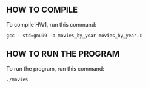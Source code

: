 ## HOW TO COMPILE


To compile HW1, run this command:

```gcc --std=gnu99 -o movies_by_year movies_by_year.c```

## HOW TO RUN THE PROGRAM

To run the program, run this command:

```./movies```

